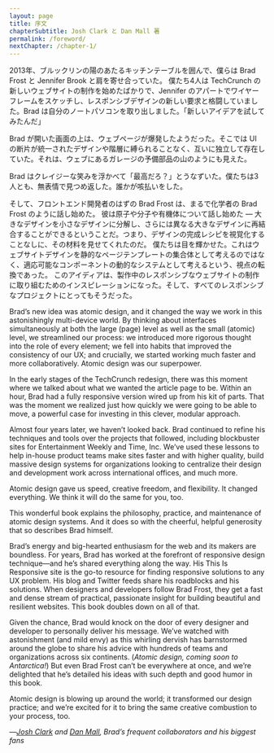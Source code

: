 ```yaml
---
layout: page
title: 序文
chapterSubtitle: Josh Clark と Dan Mall 著
permalink: /foreword/
nextChapter: /chapter-1/
---
```


2013年、ブルックリンの陽のあたるキッチンテーブルを囲んで、僕らは Brad Frost と Jennifer Brook と肩を寄せ合っていた。
僕たち4人は TechCrunch の新しいウェブサイトの制作を始めたばかりで、Jennifer のアパートでワイヤーフレームをスケッチし、レスポンシブデザインの新しい要求と格闘していました。Brad は自分のノートパソコンを取り出しました。「新しいアイデアを試してみたんだ」

Brad が開いた画面の上は、ウェブページが爆発したようだった。そこでは UI の断片が統一されたデザインや階層に縛られることなく、互いに独立して存在していた。それは、ウェブにあるガレージの予備部品の山のようにも見えた。

Brad はクレイジーな笑みを浮かべて「最高だろ？」とうなずいた。僕たちは3人とも、無表情で見つめ返した。誰かが咳払いをした。


そして、フロントエンド開発者のはずの Brad Frost は、まるで化学者の Brad Frost のように話し始めた。
彼は原子や分子や有機体について話し始めた — 大きなデザインを小さなデザインに分解し、さらには異なる大きなデザインに再結合することができるということだ。つまり、デザインの完成レシピを視覚化することなしに、その材料を見せてくれたのだ。
僕たちは目を輝かせた。これはウェブサイトデザインを静的なページテンプレートの集合体として考えるのではなく、適応可能なコンポーネントの動的なシステムとして考えるという、視点の転換であった。
このアイディアは、製作中のレスポンシブなウェブサイトの制作に取り組むためのインスピレーションになった。そして、すべてのレスポンシブなプロジェクトにとってもそうだった。

Brad’s new idea was atomic design, and it changed the way we work in this astonishingly multi-device world. By thinking about interfaces simultaneously at both the large (page) level as well as the small (atomic) level, we streamlined our process: we introduced more rigorous thought into the role of every element; we fell into habits that improved the consistency of our UX; and crucially, we started working much faster and more collaboratively. Atomic design was our superpower.


In the early stages of the TechCrunch redesign, there was this moment where we talked about what we wanted the article page to be. Within an hour, Brad had a fully responsive version wired up from his kit of parts. That was the moment we realized just how quickly we were going to be able to move, a powerful case for investing in this clever, modular approach.


Almost four years later, we haven’t looked back. Brad continued to refine his techniques and tools over the projects that followed, including blockbuster sites for Entertainment Weekly and Time, Inc. We’ve used these lessons to help in-house product teams make sites faster and with higher quality, build massive design systems for organizations looking to centralize their design and development work across international offices, and much more.


Atomic design gave us speed, creative freedom, and flexibility. It changed everything. We think it will do the same for you, too.


This wonderful book explains the philosophy, practice, and maintenance of atomic design systems. And it does so with the cheerful, helpful generosity that so describes Brad himself.


Brad’s energy and big-hearted enthusiasm for the web and its makers are boundless. For years, Brad has worked at the forefront of responsive design technique—and he’s shared everything along the way. His This Is Responsive site is the go-to resource for finding responsive solutions to any UX problem. His blog and Twitter feeds share his roadblocks and his solutions. When designers and developers follow Brad Frost, they get a fast and dense stream of practical, passionate insight for building beautiful and resilient websites. This book doubles down on all of that.


Given the chance, Brad would knock on the door of every designer and developer to personally deliver his message. We’ve watched with astonishment (and mild envy) as this whirling dervish has barnstormed around the globe to share his advice with hundreds of teams and organizations across six continents. (_Atomic design, coming soon to Antarctica!_) But even Brad Frost can’t be everywhere at once, and we’re delighted that he’s detailed his ideas with such depth and good humor in this book.


Atomic design is blowing up around the world; it transformed our design practice; and we’re excited for it to bring the same creative combustion to your process, too.


—_[Josh Clark](https://bigmedium.com/) and [Dan Mall](https://danielmall.com/), Brad’s frequent collaborators and his biggest fans_

